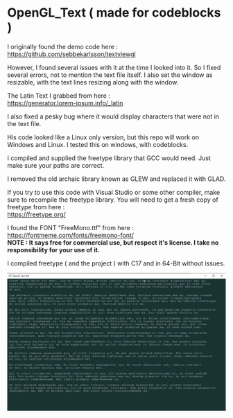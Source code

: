 # OpenGL_Text ( made for codeblocks )

I originally found the demo code here :  
https://github.com/sebbekarlsson/textviewgl
  
However, I found several issues with it at the time I looked into it. So I fixed several errors, not to mention the text file itself. I also set the window as resizable, with the text lines resizing along with the window.  
  
The Latin Text I grabbed from here :   
https://generator.lorem-ipsum.info/_latin  
  
I also fixed a pesky bug where it would display characters that were not in the text file.  
  
His code looked like a Linux only version, but this repo will work on Windows and Linux. I tested this on windows, with codeblocks.  
  
I compiled and supplied the freetype library that GCC would need. Just make sure your paths are correct.  
  
I removed the old archaic library known as GLEW and replaced it with GLAD.  
  
If you try to use this code with Visual Studio or some other compiler, make sure to recompile the freetype library. You will need to get a fresh copy of freetype from here :  
https://freetype.org/
  
I found the FONT "FreeMono.ttf" from here :  
https://fontmeme.com/fonts/freemono-font/  
**NOTE : It says free for commercial use, but respect it's license. I take no responsibility for your use of it.**  
  
I compiled freetype ( and the project ) with C17 and in 64-Bit without issues.  
  
![Current Progress](progress1.png) 
